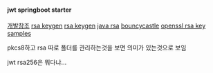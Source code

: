 #### jwt springboot starter
[개발참조](https://github.com/eugenp/tutorials/tree/master/spring-boot-custom-starter)
[rsa keygen](https://gist.github.com/ygotthilf/baa58da5c3dd1f69fae9)
[rsa keygen](https://stackoverflow.com/questions/13419201/why-are-the-rsa-sha256-signatures-i-generate-with-openssl-and-java-different)
[java rsa](https://www.txedo.com/blog/java-read-rsa-keys-pem-file/)
[bouncycastle](http://www.bouncycastle.org/java.html)
[openssl rsa key samples](https://github.com/neoeinstein/bouncycastle/blob/master/crypto/test/data/openssl/rsa/openssl_rsa_unencrypted.pem)

pkcs8하고 rsa 따로 폴더를 관리하는것을 보면 의미가 있는것으로 보임

jwt rsa256은 뭐다냐...